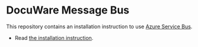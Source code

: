 # DocuWare Message Bus
This repository contains an installation instruction to use [Azure Service Bus](https://azure.microsoft.com/en-us/services/service-bus/).

- Read [the installation instruction](./install-sericebus.md).
